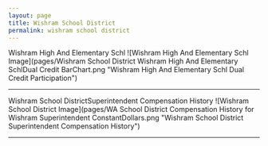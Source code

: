 ```yaml
---
layout: page
title: Wishram School District
permalink: wishram school district
---
```



Wishram High And Elementary Schl
![Wishram High And Elementary Schl Image](pages/Wishram School District Wishram High And Elementary SchlDual Credit BarChart.png "Wishram High And Elementary Schl Dual Credit Participation")

___

Wishram School DistrictSuperintendent Compensation History
![Wishram School District Image](pages/WA School District Compensation History for Wishram Superintendent ConstantDollars.png "Wishram School District Superintendent Compensation History")

___

